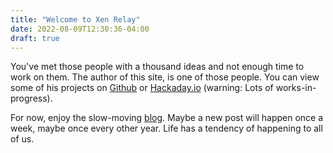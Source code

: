 ```yaml
---
title: "Welcome to Xen Relay"
date: 2022-08-09T12:30:36-04:00
draft: true
---
```


You've met those people with a thousand ideas and not enough time to work on
them. The author of this site, is one of those people. You
can view some of his projects on [Github](https://github.com/proegssilb)
or [Hackaday.io](https://hackaday.io/minifig404) (warning: Lots of works-in-progress).

For now, enjoy the slow-moving [blog](/posts/). Maybe a new post will happen
once a week, maybe once every other year. Life has a tendency of happening to
all of us.
